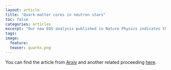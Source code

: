 ```yaml
---
layout: article
title: "Quark-matter cores in neutron stars"
toc: false
categories: articles
excerpt: "Our new EOS analysis published in Nature Physics indicates that neutrons stars actually have two distinct phases of matter inside: normal hadronic and a sizable quark matter core!"
tags: 
image:
  feature: 
  teaser: quarks.png
---
```



You can find the article from [Arxiv](https://arxiv.org/abs/1903.09121) and another related proceeding [here](https://arxiv.org/abs/1904.01354).
